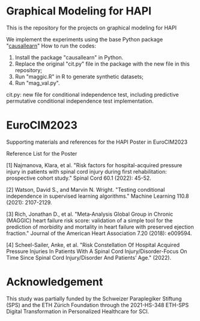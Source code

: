 # Graphical Modeling for HAPI
This is the repository for the projects on graphical modeling for HAPI


We implement the experiments using the base Python package "[causallearn](https://github.com/py-why/causal-learn/tree/main/causallearn/utils)"
How to run the codes:
1. Install the package "causallearn" in Python.
2. Replace the original "cit.py" file in the package with the new file in this repository;
3. Run "maggic.R" in R to generate synthetic datasets;
4. Run "mag_val.py". 

cit.py: new file for conditional independence test, including predictive permutative conditional independence test implementation.


# EuroCIM2023
Supporting materials and references for the HAPI Poster in EuroCIM2023

Reference List for the Poster

[1] Najmanova, Klara, et al. "Risk factors for hospital-acquired pressure injury in patients with spinal cord injury during first rehabilitation: prospective cohort study." Spinal Cord 60.1 (2022): 45-52.

[2] Watson, David S., and Marvin N. Wright. "Testing conditional independence in supervised learning algorithms." Machine Learning 110.8 (2021): 2107-2129.

[3] Rich, Jonathan D., et al. "Meta‐Analysis Global Group in Chronic (MAGGIC) heart failure risk score: validation of a simple tool for the prediction of morbidity and mortality in heart failure with preserved ejection fraction." Journal of the American Heart Association 7.20 (2018): e009594.

[4] Scheel-Sailer, Anke, et al. "Risk Constellation Of Hospital Acquired Pressure Injuries In Patients With A Spinal Cord Injury/Disorder-Focus On Time Since Spinal Cord Injury/Disorder And Patients’ Age." (2022).

# Acknowledgement
This study was partially funded by the Schweizer Paraplegiker Stiftung (SPS) and the ETH Zürich Foundation through the 2021-HS-348 ETH-SPS Digital Transformation in Personalized Healthcare for SCI.
